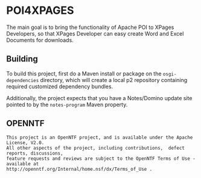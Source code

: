 # POI4XPAGES

The main goal is to bring the functionality of Apache POI to XPages Developers, so that XPages Developer can easy create Word and Excel Documents for downloads.

## Building

To build this project, first do a Maven install or package on the `osgi-dependencies` directory, which will create a local p2 repository containing required customized dependency bundles.

Additionally, the project expects that you have a Notes/Domino update site pointed to by the `notes-program` Maven property.

## OPENNTF

    This project is an OpenNTF project, and is available under the Apache License, V2.0.  
    All other aspects of the project, including contributions,  defect reports, discussions, 
    feature requests and reviews are subject to the OpenNTF Terms of Use - available at 
    http://openntf.org/Internal/home.nsf/dx/Terms_of_Use .  



